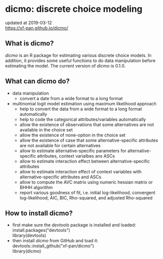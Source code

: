 # dicmo: discrete choice modeling
updated at 2019-03-12</br>
https://xf-pan.github.io/dicmo/</br>
## What is dicmo?
*dicmo* is an R package for estimating various discrete choice models. In addition, it provides some useful functions to do data
manipulation before estimating the model. The current version of *dicmo* is 0.1.0.</br>
## What can dicmo do?
* data manipulation
  * convert a date from a wide format to a long format
* multinomial logit model estimation using maximum likelihood approach
  * help to convert the data from a wide format to a long format automatically
  * help to code the categorical attributes/variables automatically
  * allow the existence of observations that some alternatives are not available in the choice set
  * allow the existence of none-option in the choice set
  * allow the existence of case that some alternative-specific attributes are not available for certain alternatives
  * allow to estimate alternative-specific parameters for alternative-specific attributes, context varialbes ans ASCs
  * allow to estimate interaction effect between alternative-specific attributes
  * allow to estimate interaction effect of context variables with alternative-specific attributes and ASCs
  * allow to compute the AVC matrix using numeric hessian matrix or BHHH algorithm
  * report various goodness of fit, i.e. initial log-likelihood, convergent log-likelihood, AIC, BIC, Rho-squared, and adjusted
  Rho-squared
## How to install dicmo?
* first make sure the *devtools* package is installed and loaded:</br>
  install.packages("devtools")</br>
  library(devtools)</br>
* then install *dicmo* from GitHub and load it:</br>
  devtools::install_github("xf-pan/dicmo")</br>
  library(dicmo)</br>
